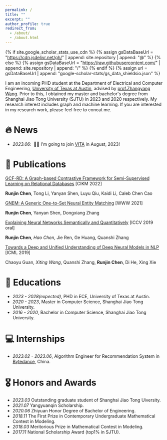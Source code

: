 ```yaml
---
permalink: /
title: ""
excerpt: ""
author_profile: true
redirect_from: 
  - /about/
  - /about.html
---
```


{% if site.google_scholar_stats_use_cdn %}
{% assign gsDataBaseUrl = "https://cdn.jsdelivr.net/gh/" | append: site.repository | append: "@" %}
{% else %}
{% assign gsDataBaseUrl = "https://raw.githubusercontent.com/" | append: site.repository | append: "/" %}
{% endif %}
{% assign url = gsDataBaseUrl | append: "google-scholar-stats/gs_data_shieldsio.json" %}

<span class='anchor' id='about-me'></span>

I am an incoming PHD student at the Department of Electrical and Computer Engineering, [University of Texas at Austin](https://www.utexas.edu), advised by [prof.Zhangyang Wang](https://express.adobe.com/page/CAdrFMJ9QeI2y/). Prior to this, I obtained my master and bachelor's degree from Shanghai Jiao Tong University (SJTU) in 2023 and 2020 respectively. My research interest includes graph and machine learning. If you are interested in my research work, please feel free to concat me.


# 🔥 News

- *2023.06*: &nbsp;🎉🎉 I'm going to join [VITA](https://vita-group.github.io/group.html) in August, 2023!

# 📝 Publications 
<!-- <div class='paper-box'><div class='paper-box-image'><div><div class="badge">CVPR 2016</div><img src='images/500x300.png' alt="sym" width="100%"></div></div>
<div class='paper-box-text' markdown="1"> -->

[GCF-RD: A Graph-based Contrastive Framework for Semi-Supervised Learning on Relational Databases](https://dl.acm.org/doi/abs/10.1145/3511808.3557331) [CIKM 2022]

**Runjin Chen**, Tong Li, Yanyan Shen, Luyu Qiu, Kaidi Li, Caleb Chen Cao


[GNEM: A Generic One-to-Set Neural Entity Matching](https://dl.acm.org/doi/abs/10.1145/3442381.3450119) [WWW 2021]

**Runjin Chen**, Yanyan Shen, Dongxiang Zhang


[Explaining Neural Networks Semantically and Quantitatively](https://openaccess.thecvf.com/content_ICCV_2019/html/Chen_Explaining_Neural_Networks_Semantically_and_Quantitatively_ICCV_2019_paper.html) [ICCV 2019 oral]

**Runjin Chen**<sup>*</sup>, Hao Chen<sup>*</sup>, Jie Ren, Ge Huang, Quanshi Zhang


[Towards a Deep and Unified Understanding of Deep Neural Models in NLP](http://proceedings.mlr.press/v97/guan19a.html) [ICML 2019]

Chaoyu Guan<sup>*</sup>, Xiting Wang<sup>*</sup>, Quanshi Zhang, **Runjin Chen**, Di He, Xing Xie


# 📖 Educations
- *2023 - 2028(expected)*, PHD in ECE, University of Texas at Austin. 
- *2020 - 2023*, Master in Computer Science, Shanghai Jiao Tong University. 
- *2016 - 2020*, Bachelor in Computer Science, Shanghai Jiao Tong University. 


# 💻 Internships
- *2023.02 - 2023.06*, Algorithm Engineer for Recommendation System in [Bytedance](https://www.bytedance.com/en/), China.


# 🎖 Honors and Awards
- *2023.03*  Outstanding graduate student of Shanghai Jiao Tong Uiversity.
- *2021.07*  Yangyuanqin Scholarship.
- *2020.06*  Zhiyuan Honor Degree of Bachelor of Engineering.
- *2018.11*  The First Prize in Contemporary Undergraduate Mathematical Contest in Modeling.
- *2018.03*  Meritorious Prize in Mathematical Contest in Modeling.
- *2017.11*  National Scholarship Award (top1% in SJTU).